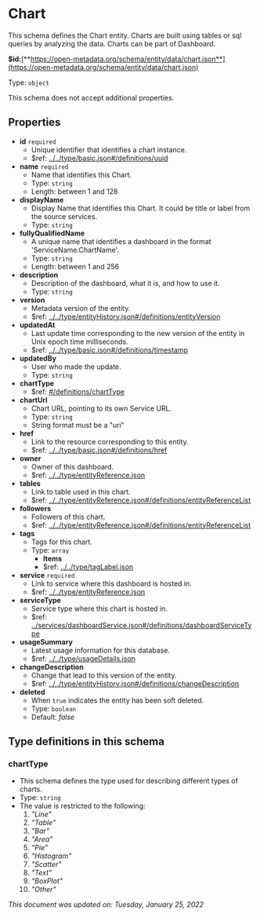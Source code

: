 # Chart

This schema defines the Chart entity. Charts are built using tables or sql queries by analyzing the data. Charts can be part of Dashboard.

**$id:**[**https://open-metadata.org/schema/entity/data/chart.json**](https://open-metadata.org/schema/entity/data/chart.json)

Type: `object`

This schema does not accept additional properties.

## Properties

* **id** `required`
  * Unique identifier that identifies a chart instance.
  * $ref: [../../type/basic.json#/definitions/uuid](../types/basic.md#uuid)
* **name** `required`
  * Name that identifies this Chart.
  * Type: `string`
  * Length: between 1 and 128
* **displayName**
  * Display Name that identifies this Chart. It could be title or label from the source services.
  * Type: `string`
* **fullyQualifiedName**
  * A unique name that identifies a dashboard in the format 'ServiceName.ChartName'.
  * Type: `string`
  * Length: between 1 and 256
* **description**
  * Description of the dashboard, what it is, and how to use it.
  * Type: `string`
* **version**
  * Metadata version of the entity.
  * $ref: [../../type/entityHistory.json#/definitions/entityVersion](../types/entityhistory.md#entityversion)
* **updatedAt**
  * Last update time corresponding to the new version of the entity in Unix epoch time milliseconds.
  * $ref: [../../type/basic.json#/definitions/timestamp](../types/basic.md#timestamp)
* **updatedBy**
  * User who made the update.
  * Type: `string`
* **chartType**
  * $ref: [#/definitions/chartType](chart.md#charttype)
* **chartUrl**
  * Chart URL, pointing to its own Service URL.
  * Type: `string`
  * String format must be a "uri"
* **href**
  * Link to the resource corresponding to this entity.
  * $ref: [../../type/basic.json#/definitions/href](../types/basic.md#href)
* **owner**
  * Owner of this dashboard.
  * $ref: [../../type/entityReference.json](../types/entityreference.md)
* **tables**
  * Link to table used in this chart.
  * $ref: [../../type/entityReference.json#/definitions/entityReferenceList](../types/entityreference.md#entityreferencelist)
* **followers**
  * Followers of this chart.
  * $ref: [../../type/entityReference.json#/definitions/entityReferenceList](../types/entityreference.md#entityreferencelist)
* **tags**
  * Tags for this chart.
  * Type: `array`
    * **Items**
    * $ref: [../../type/tagLabel.json](../types/taglabel.md)
* **service** `required`
  * Link to service where this dashboard is hosted in.
  * $ref: [../../type/entityReference.json](../types/entityreference.md)
* **serviceType**
  * Service type where this chart is hosted in.
  * $ref: [../services/dashboardService.json#/definitions/dashboardServiceType](https://github.com/open-metadata/OpenMetadata/blob/main/docs/openmetadata-apis/schemas/services/dashboardservice.md#dashboardservicetype)
* **usageSummary**
  * Latest usage information for this database.
  * $ref: [../../type/usageDetails.json](../types/usagedetails.md)
* **changeDescription**
  * Change that lead to this version of the entity.
  * $ref: [../../type/entityHistory.json#/definitions/changeDescription](../types/entityhistory.md#changedescription)
* **deleted**
  * When `true` indicates the entity has been soft deleted.
  * Type: `boolean`
  * Default: _false_

## Type definitions in this schema

### chartType

* This schema defines the type used for describing different types of charts.
* Type: `string`
* The value is restricted to the following:
  1. _"Line"_
  2. _"Table"_
  3. _"Bar"_
  4. _"Area"_
  5. _"Pie"_
  6. _"Histogram"_
  7. _"Scatter"_
  8. _"Text"_
  9. _"BoxPlot"_
  10. _"Other"_

_This document was updated on: Tuesday, January 25, 2022_
